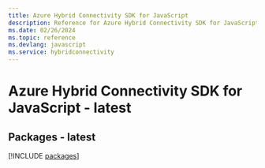 ```yaml
---
title: Azure Hybrid Connectivity SDK for JavaScript
description: Reference for Azure Hybrid Connectivity SDK for JavaScript
ms.date: 02/26/2024
ms.topic: reference
ms.devlang: javascript
ms.service: hybridconnectivity
---
```

# Azure Hybrid Connectivity SDK for JavaScript - latest
## Packages - latest
[!INCLUDE [packages](hybrid-connectivity-index.md)]